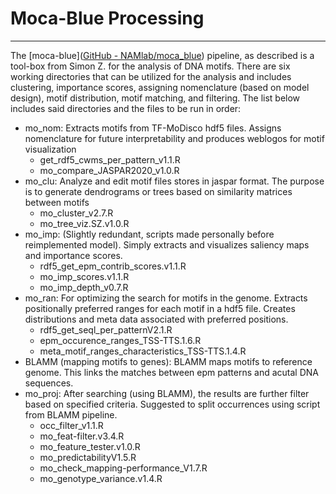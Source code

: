 # Moca-Blue Processing
---
The [moca-blue]([GitHub - NAMlab/moca_blue](https://github.com/NAMlab/moca_blue)) pipeline, as described is a tool-box from Simon Z. for the analysis of DNA motifs. There are six working directories that can be utilized for the analysis and includes clustering, importance scores, assigning nomenclature (based on model design), motif distribution, motif matching, and filtering. The list below includes said directories and the files to be run in order:
- mo_nom: Extracts motifs from TF-MoDisco hdf5 files. Assigns nomenclature for future interpretability and produces weblogos for motif visualization
	- get_rdf5_cwms_per_pattern_v1.1.R
	- mo_compare_JASPAR2020_v1.0.R
- mo_clu: Analyze and edit motif files stores in jaspar format. The purpose is to generate dendrograms or trees based on similarity matrices between motifs
	- mo_cluster_v2.7.R
	- mo_tree_viz.SZ.v1.0.R
- mo_imp: (Slightly redundant, scripts made personally before reimplemented model). Simply extracts and visualizes saliency maps and importance scores.
	- rdf5_get_epm_contrib_scores.v1.1.R
	- mo_imp_scores.v1.1.R
	- mo_imp_depth_v0.7.R
- mo_ran: For optimizing the search for motifs in the genome. Extracts positionally preferred ranges for each motif in a hdf5 file. Creates distributions and meta data associated with preferred positions.
	- rdf5_get_seql_per_patternV2.1.R
	- epm_occurence_ranges_TSS-TTS.1.6.R
	- meta_motif_ranges_characteristics_TSS-TTS.1.4.R
- BLAMM (mapping motifs to genes): BLAMM maps motifs to reference genome. This links the matches between epm patterns and acutal DNA sequences. 
- mo_proj: After searching (using BLAMM), the results are further filter based on specified criteria. Suggested to split occurrences using script from BLAMM pipeline.
	- occ_filter_v1.1.R
	- mo_feat-filter.v3.4.R
	- mo_feature_tester.v1.0.R
	- mo_predictabilityV1.5.R
	- mo_check_mapping-performance_V1.7.R
	- mo_genotype_variance.v1.4.R